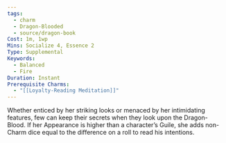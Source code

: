 ```yaml
---
tags:
  - charm
  - Dragon-Blooded
  - source/dragon-book
Cost: 1m, 1wp
Mins: Socialize 4, Essence 2
Type: Supplemental
Keywords:
  - Balanced
  - Fire
Duration: Instant
Prerequisite Charms:
  - "[[Loyalty-Reading Meditation]]"
---
```

Whether enticed by her striking looks or menaced by her intimidating features, few can keep their secrets when they look upon the Dragon-Blood. If her Appearance is higher than a character’s Guile, she adds non-Charm dice equal to the difference on a roll to read his intentions.